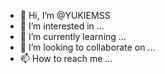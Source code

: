 - 👋 Hi, I’m @YUKIEMSS
- 👀 I’m interested in ...
- 🌱 I’m currently learning ...
- 💞️ I’m looking to collaborate on ...
- 📫 How to reach me ...

<!---
YUKIEMSS/YUKIEMSS is a ✨ special ✨ repository because its `README.md` (this file) appears on your GitHub profile.
You can click the Preview link to take a look at your changes.
--->
